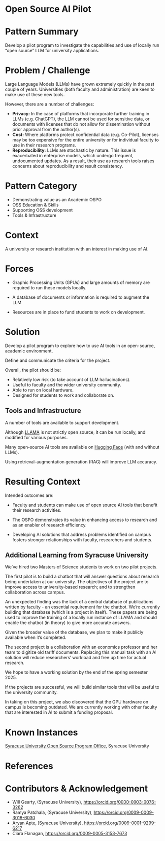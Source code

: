# Open Source AI Pilot

# Pattern Summary

Develop a pilot program to investigate the capabilities and use of locally run “open source” LLM for university applications.

# Problem / Challenge

Large Language Models (LLMs) have grown extremely quickly in the past couple of years. Universities (both faculty and administration) are keen to make use of these new tools. 

However, there are a number of challenges:

* **Privacy:** In the case of platforms that incorporate further training in LLMs (e.g. ChatGPT), the LLM cannot be used for sensitive data, or documents with licenses that do not allow for dissemination without prior approval from the author(s).
* **Cost:** Where platforms protect confidential data (e.g. Co-Pilot), licenses may be too expensive for the entire university or for individual faculty to use in their research programs.
* **Reproducibility:** LLMs are stochastic by nature. This issue is exacerbated in enterprise models, which undergo frequent, undocumented updates. As a result,  their use as research tools raises concerns about reproducibility and result consistency.

# Pattern Category

* Demonstrating value as an Academic OSPO
* OSS Education & Skills  
* Supporting OSS development
* Tools & Infrastructure

# Context

A university or research institution with an interest in making use of AI.

# Forces

* Graphic Processing Units (GPUs) and large amounts of memory are required to run these models locally.

* A database of documents or information is required to augment the LLM.

* Resources are in place to fund students to work on development.

# Solution

Develop a pilot program to explore how to use AI tools in an open-source, academic environment. 

Define and communicate the criteria for the project. 

Overall, the pilot should be: 

* Relatively low risk (to take account of LLM hallucinations).
* Useful to faculty and the wider university community.
* Able to run on local hardware.
* Designed for students to work and collaborate on.

## Tools and Infrastructure

A number of tools are available to support development.

Although [LLAMA](https://ollama.com/library/llama3.1) is not strictly open source, it can be run locally, and modified for various purposes.

Many open-source AI tools are available on [Hugging Face](https://huggingface.co/) (with and without LLMs).

Using retrieval-augmentation generation (RAG) will improve LLM accuracy.

# Resulting Context

Intended outcomes are: 

* Faculty and students can make use of open source AI tools that benefit their research activities.
  
* The OSPO demonstrates its value in enhancing access to research and as an enabler of research efficiency.
  
* Developing AI solutions that address problems identified on campus fosters stronger relationships with faculty, researchers and students.

## Additional Learning from Syracuse University

We’ve hired two Masters of Science students to work on two pilot projects. 

The first pilot is to build a chatbot that will answer questions about research being undertaken at our university. The objectives of the project are to improve access to university-based research; and to strengthen collaboration across campus.

An unexpected finding was the lack of a central database of publications written by faculty - an essential requirement for the chatbot. We’re currently building that database (which is a project in itself). These papers are being used to improve the training of a locally run instance of LLAMA and should enable the chatbot (in theory) to give more accurate answers. 

Given the broader value of the database, we plan to make it publicly available when it’s completed.

The second project is a collaboration with an economics professor and her team to digitize old tariff documents. Replacing this manual task with an AI solution will reduce researchers’ workload and free up time for actual research.

We hope to have a working solution by the end of the spring semester 2025.

If the projects are successful, we will build similar tools that will be useful to the university community. 

In taking on this project, we also discovered that the GPU hardware on campus is becoming outdated. We are currently working with other faculty that are interested in AI to submit a funding proposal.

# Known Instances

[Syracuse University Open Source Program Office](https://opensource.syracuse.edu/), Syracuse University

# References

# Contributors & Acknowledgement

* Will Gearty, (Syracuse University), https://orcid.org/0000-0003-0076-3262
* Ramya Patchala, (Syracuse University), https://orcid.org/0009-0009-3018-6030
* Aryan Apte, (Syracuse University), https://orcid.org/0009-0001-9299-6217
* Ciara Flanagan, https://orcid.org/0009-0005-3153-7673
